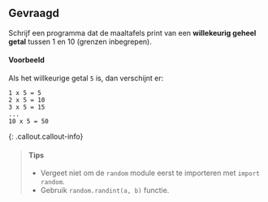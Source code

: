## Gevraagd
Schrijf een programma dat de maaltafels print van een **willekeurig geheel getal** tussen 1 en 10 (grenzen inbegrepen).

#### Voorbeeld
Als het willkeurige getal `5` is, dan verschijnt er:
```
1 x 5 = 5
2 x 5 = 10 
3 x 5 = 15
...
10 x 5 = 50 
```

{: .callout.callout-info}
>#### Tips
> - Vergeet niet om de `random` module eerst te importeren met `import random`.
> - Gebruik `random.randint(a, b)` functie.



